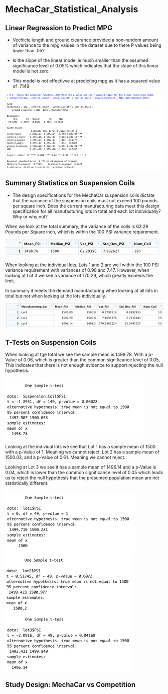 # MechaCar_Statistical_Analysis


 ## Linear Regression to Predict MPG
 
* Vechicle length and ground clearance provided a non-random amount of variance to the mpg values in the dataset due to there P values being lower than .05?
 
* Is the slope of the linear model is much smaller than the assumed significance level of 0.05% which indicates that the slope of this linear model is not zero.

* This model is not effectivve at predicting mpg as it has a squared value of .7149

<img src="Resources/Images/pvalue_rsquared.png" align="center">

## Summary Statistics on Suspension Coils

* The design specifications for the MechaCar suspension coils dictate that the variance of the suspension coils must not exceed 100 pounds per square inch. Does the current manufacturing data meet this design specification for all manufacturing lots in total and each lot individually? Why or why not?

When we look at the total summary, the variance of the coils is 62.29 Pounds per Square inch, which is within the 100 PSI variance requirement.

<img src="Resources/Images/TotalSummary.png" align="center">

When looking at the individual lots, Lots 1 and 2 are well within the 100 PSI variance requirement with variances of 0.98 and 7.47. However, when looking at Lot 3 we see a variance of 170.29, which greatly exceeds the limit. 

In summary it meets the demand manufacturing when looking at all lots in total but not when looking at the lots individually.

<img src="Resources/Images/LotSummary.png" align="center">

## T-Tests on Suspension Coils
When looking at tge total we see the sample mean is 1498.78.  With a p-Value of 0.06, which is greater than the common significance level of 0.05,  This indicates that there is not enough evidence to support rejecting the null hypothesis.

<img src="Resources/Images/t-test_All_Lots.png" align="center">  

Looking at the indiviual lots we see that Lot 1 has a sample mean of 1500 with a p-Value of 1.  Meaning we cannot reject.  Lot 2 has a sample mean of 1500.02, and a p-Value of 0.61.  Meaning we cannot reject. 

Looking at Lot 3 we see it has a sample mean of 1496.14 and a p-Value is 0.04, which is lower than the common significance level of 0.05 which leads us to reject the null hypothesis that the presumed population mean are not statistically different.

<img src="Resources/Images/t-test-Lot-1.png" align="center">  
<img src="Resources/Images/t-test-Lot-2.png" align="center">  
<img src="Resources/Images/t-test-Lot-3.png" align="center">  


## Study Design: MechaCar vs Competition
